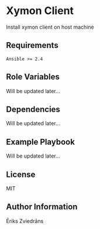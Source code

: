 Xymon Client
=========

Install xymon client on host machine

Requirements
------------

`Ansible >= 2.4`

Role Variables
--------------

Will be updated later...

Dependencies
------------

Will be updated later...

Example Playbook
----------------

Will be updated later...

License
-------

MIT

Author Information
------------------

Ēriks Zviedrāns

